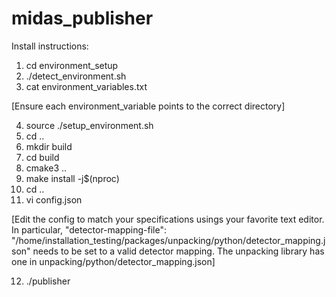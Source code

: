 # midas_publisher
Install instructions:
1. cd environment_setup
2. ./detect_environment.sh
3. cat environment_variables.txt
  
[Ensure each environment_variable points to the correct directory]

4. source ./setup_environment.sh
5. cd ..
6. mkdir build
7. cd build
8. cmake3 ..
9. make install -j$(nproc)
10. cd ..
11. vi  config.json

[Edit the config to match your specifications usings your favorite text editor. In particular, 
"detector-mapping-file": "/home/installation_testing/packages/unpacking/python/detector_mapping.json"
needs to be set to a valid detector mapping. The unpacking library has one in unpacking/python/detector_mapping.json]

12. ./publisher
